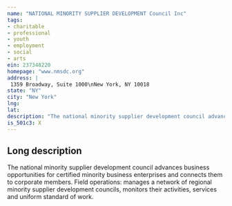 ```yaml
---
name: "NATIONAL MINORITY SUPPLIER DEVELOPMENT Council Inc"
tags:
- charitable
- professional
- youth
- employment
- social
- arts
ein: 237348220
homepage: "www.nmsdc.org"
address: |
 1359 Broadway, Suite 1000\nNew York, NY 10018
state: "NY"
city: "New York"
lng: 
lat: 
description: "The national minority supplier development council advances business opportunities for certified minority business enterprises and connects them to corporate members. "
is_501c3: X
---
```


## Long description

The national minority supplier development council advances business opportunities for certified minority business enterprises and connects them to corporate members. Field operations: manages a network of regional minority supplier development councils, monitors their activities, services and uniform standard of work. 
